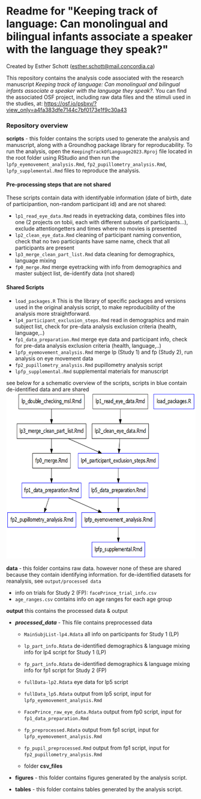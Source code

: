 # Readme  for "Keeping track of language: Can monolingual and bilingual infants associate a speaker with the language they speak?"
Created by Esther Schott (esther.schott@mail.concordia.ca)

This repository contains the analysis code associated with the research manuscript *Keeping track of language: Can monolingual and bilingual infants associate a speaker with the language they speak?*. You can find the associated OSF project, including raw data files and the stimuli used in the studies, at: https://osf.io/psbxv/?view_only=a4fa383dfe7144c7bf0173e1f9c30a43

### Repository overview

**scripts** - this folder contains the scripts used to generate the analysis and manuscript, along with a Groundhog package library for reproducability. To run the analysis, open the ```KeepingTrackOfLanguage2023.Rproj``` file located in the root folder using RStudio and then run the ```lpfp_eyemovement_analysis.Rmd```, ```fp2_pupillometry_analysis.Rmd```, ```lpfp_supplemental.Rmd```  files to reproduce the analysis.

#### Pre-processing steps that are not shared 
These scripts contain data with identifyable information (date of birth, date of participantion, non-random participant id) and are not shared:
- ```lp1_read_eye_data.Rmd``` reads in eyetracking data, combines files into one (2 projects on tobii, each with different subsets of participants...), exclude attentiongetters and times where no movies is presented
- ```lp2_clean_eye_data.Rmd``` cleaning of participant naming convention, check that no two participants have same name, check that all participants are present
- ```lp3_merge_clean_part_list.Rmd``` data cleaning for demographics, language mixing
- ```fp0_merge.Rmd``` merge eyetracking with info from demographics and master subject list, de-identify data (not shared)

#### Shared Scripts
- ```load_packages.R``` This is the library of specific packages and versions used in the original analysis script, to make reproducibility of the analysis more straightforward.
- ```lp4_participant_exclusion_steps.Rmd``` read in demographics and main subject list, check for pre-data analysis exclusion criteria (health, language,..) 
- ```fp1_data_preparation.Rmd``` merge eye data and participant info, check for pre-data analysis exclusion criteria (health, language,..) 
- ```lpfp_eyemovement_analysis.Rmd``` merge lp (Study 1) and fp (Study 2), run analysis on eye movement data
- ```fp2_pupillometry_analysis.Rmd``` pupillometry analysis script
- ```lpfp_supplemental.Rmd``` supplemental materials for manuscript

see below for a schematic overview of the scripts, scripts in blue contain de-identified data and are shared
![Overview of the order of scripts for repo LPFP](output/LPFP_Script_Overview.png)


**data** - this folder contains raw data. however  none of these are shared because they contain identifying information. for de-identified datasets for reanalysis, see ```output/processed data```
- info on trials for Study 2 (FP): ```facePrince_trial_info.csv```
- ```age_ranges.csv``` contains info on age ranges for each age group


**output** this contains the processed data & output

- ***processed_data*** - This file contains preprocessed data
  + ```MainSubjList-lp4.Rdata``` all info on participants for Study 1 (LP)
  + ```lp_part_info.Rdata``` de-identified demographics & language mixing info for lp4 script for Study 1 (LP)
  + ```fp_part_info.Rdata``` de-identified demographics & language mixing info for fp1 script for Study 2 (FP)
  + ```fullData-lp2.Rdata``` eye data for lp5 script
  + ```fullData_lp5.Rdata``` output from lp5 script, input for ```lpfp_eyemovement_analysis.Rmd```
  
  + ```FacePrince_raw_eye_data.Rdata``` output from fp0 script, input for ```fp1_data_preparation.Rmd``` 
  + ```fp_preprocessed.Rdata``` output from fp1 script, input for ```lpfp_eyemovement_analysis.Rmd``` 
  + ```fp_pupil_preprocessed.Rmd``` output from fp1 script, input for   ```fp2_pupillometry_analysis.Rmd```
  + folder **csv_files**
  


- **figures** - this folder contains figures generated by the analysis script.


- **tables** - this folder contains tables generated by the analysis script.

